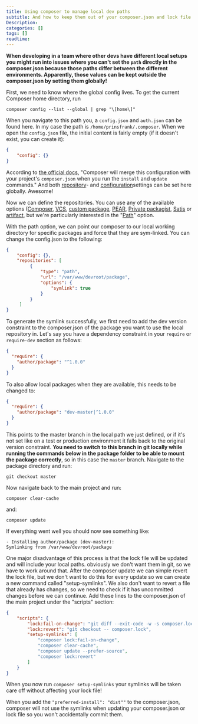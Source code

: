 ```yaml
---
title: Using composer to manage local dev paths
subtitle: And how to keep them out of your composer.json and lock file so your teammates won't be angry at you
Description:
categories: []
tags: []
readtime: 
---
```


**When developing in a team where other devs have different local setups you might run into issues where you can't set the ```path``` directly in the composer.json because those paths differ between the different environments. Apparently, those values can be kept outside the composer.json by setting them globally!**

First, we need to know where the global config lives. To get the current Composer home directory, run

```shell
composer config --list --global | grep "\[home\]"
```

When you navigate to this path you, a ```config.json``` and ```auth.json``` can be found here. In my case the path is ```/home/prinsfrank/.composer```. When we open the ```config.json``` file, the initial content is fairly empty (if it doesn't exist, you can create it):

```json
{
    "config": {}
}
```

According to [the official docs](https://getcomposer.org/doc/03-cli.md#composer-home-config-json), "Composer will merge this configuration with your project's ```composer.json``` when you run the ```install``` and ```update``` commands." And both [repository](https://getcomposer.org/doc/05-repositories.md)- and [configuration](https://getcomposer.org/doc/06-config.md)settings can be set here globally. Awesome!

Now we can define the repositories. You can use any of the available options ([Composer](https://getcomposer.org/doc/05-repositories.md#composer), [VCS](https://getcomposer.org/doc/05-repositories.md#vcs), [custom package](https://getcomposer.org/doc/05-repositories.md#package-2), [PEAR](https://getcomposer.org/doc/05-repositories.md#pear), [Private packagist](https://getcomposer.org/doc/05-repositories.md#private-packagist), [Satis](https://getcomposer.org/doc/05-repositories.md#satis) or [artifact](https://getcomposer.org/doc/05-repositories.md#artifact), but we're particularly interested in the "[Path](https://getcomposer.org/doc/05-repositories.md#path)" option. 

With the path option, we can point our composer to our local working directory for specific packages and force that they are sym-linked. You can change the config.json to the following: 

```json
{
    "config": {},
    "repositories": [
         {
             "type": "path",
             "url": "/var/www/devroot/package",
             "options": {
                 "symlink": true
             }
         }
     ]
}
```

To generate the symlink successfully, we first need to add the dev version constraint to the composer.json of the package you want to use the local repository in. Let's say you have a dependency constraint in your ```require``` or ```require-dev``` section as follows:

```json
{
  "require": {
    "author/package": "^1.0.0"
  }
}
```

To also allow local packages when they are available, this needs to be changed to:

```json
{
  "require": {
    "author/package": "dev-master|^1.0.0"
  }
}
```

This points to the master branch in the local path we just defined, or if it's not set like on a test or production environment it falls back to the original version constraint.
**You need to switch to this branch in git locally while running the commands below in the package folder to be able to mount the package correctly**, so in this case the ```master``` branch. Navigate to the package directory and run:

```shell
git checkout master
```

Now navigate back to the main project and run:

```shell
composer clear-cache
```

and:

```shell
composer update
```

If everything went well you should now see something like: 

```
- Installing author/package (dev-master):
Symlinking from /var/www/devroot/package
```

One major disadvantage of this process is that the lock file will be updated and will include your local paths. obviously we don't want them in git, so we have to work around that. After the composer update we can simple revert the lock file, but we don't want to do this for every update so we can create a new command called "setup-symlinks". We also don't want to revert a file that already has changes, so we need to check if it has uncommitted changes before we can continue. Add these lines to the composer.json of the main project under the "scripts" section: 

```json
{
    "scripts": { 
        "lock:fail-on-change": "git diff --exit-code -w -s composer.lock || (echo 'Please make sure you dont have uncommitted changes to your composer lock file before you continue.' && false )",
        "lock:revert": "git checkout -- composer.lock",
        "setup-symlinks": [
            "composer lock:fail-on-change",
            "composer clear-cache",
            "composer update --prefer-source",
            "composer lock:revert"
        ]
    }
}
```

When you now run ```composer setup-symlinks``` your symlinks will be taken care off without affecting your lock file!

When you add the ```"preferred-install": "dist""``` to the composer.json, composer will not use the symlinks when updating your composer.json or lock file so you won't accidentally commit them.